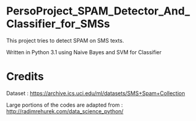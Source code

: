 # PersoProject_SPAM_Detector_And_Classifier_for_SMSs

This project tries to detect SPAM on SMS texts.

Written in Python 3.1 using Naive Bayes and SVM for Classifier

# Credits
Dataset : https://archive.ics.uci.edu/ml/datasets/SMS+Spam+Collection

Large portions of the codes are adapted from : http://radimrehurek.com/data_science_python/
